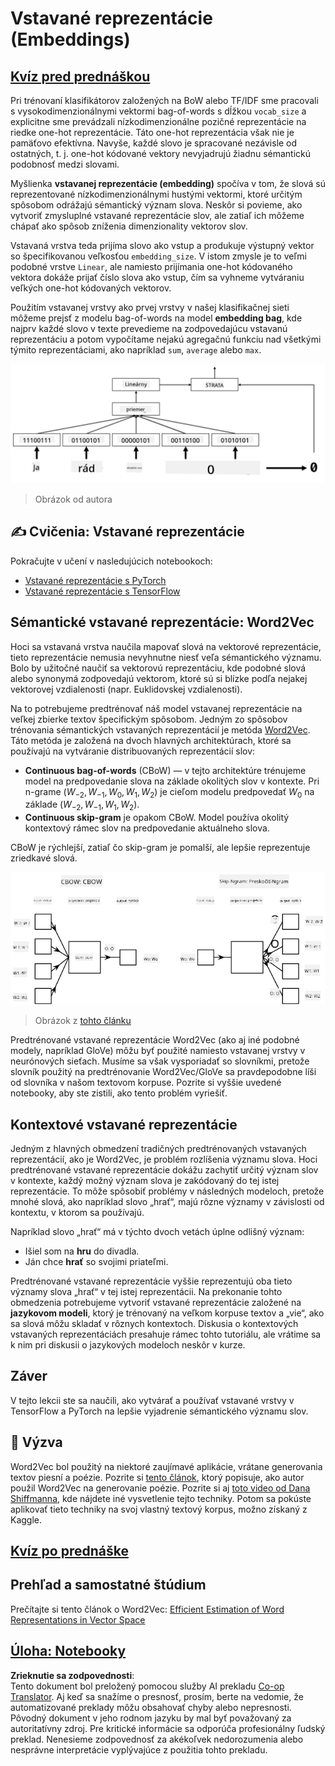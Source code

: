 <!--
CO_OP_TRANSLATOR_METADATA:
{
  "original_hash": "e40b47ac3fd48f71304ede1474e66293",
  "translation_date": "2025-08-25T21:38:56+00:00",
  "source_file": "lessons/5-NLP/14-Embeddings/README.md",
  "language_code": "sk"
}
-->
# Vstavané reprezentácie (Embeddings)

## [Kvíz pred prednáškou](https://red-field-0a6ddfd03.1.azurestaticapps.net/quiz/114)

Pri trénovaní klasifikátorov založených na BoW alebo TF/IDF sme pracovali s vysokodimenzionálnymi vektormi bag-of-words s dĺžkou `vocab_size` a explicitne sme prevádzali nízkodimenzionálne pozičné reprezentácie na riedke one-hot reprezentácie. Táto one-hot reprezentácia však nie je pamäťovo efektívna. Navyše, každé slovo je spracované nezávisle od ostatných, t. j. one-hot kódované vektory nevyjadrujú žiadnu sémantickú podobnosť medzi slovami.

Myšlienka **vstavanej reprezentácie (embedding)** spočíva v tom, že slová sú reprezentované nízkodimenzionálnymi hustými vektormi, ktoré určitým spôsobom odrážajú sémantický význam slova. Neskôr si povieme, ako vytvoriť zmysluplné vstavané reprezentácie slov, ale zatiaľ ich môžeme chápať ako spôsob zníženia dimenzionality vektorov slov.

Vstavaná vrstva teda prijíma slovo ako vstup a produkuje výstupný vektor so špecifikovanou veľkosťou `embedding_size`. V istom zmysle je to veľmi podobné vrstve `Linear`, ale namiesto prijímania one-hot kódovaného vektora dokáže prijať číslo slova ako vstup, čím sa vyhneme vytváraniu veľkých one-hot kódovaných vektorov.

Použitím vstavanej vrstvy ako prvej vrstvy v našej klasifikačnej sieti môžeme prejsť z modelu bag-of-words na model **embedding bag**, kde najprv každé slovo v texte prevedieme na zodpovedajúcu vstavanú reprezentáciu a potom vypočítame nejakú agregačnú funkciu nad všetkými týmito reprezentáciami, ako napríklad `sum`, `average` alebo `max`.

![Obrázok znázorňujúci klasifikátor s použitím vstavanej reprezentácie pre päť slov v sekvencii.](../../../../../translated_images/embedding-classifier-example.b77f021a7ee67eeec8e68bfe11636c5b97d6eaa067515a129bfb1d0034b1ac5b.sk.png)

> Obrázok od autora

## ✍️ Cvičenia: Vstavané reprezentácie

Pokračujte v učení v nasledujúcich notebookoch:
* [Vstavané reprezentácie s PyTorch](../../../../../lessons/5-NLP/14-Embeddings/EmbeddingsPyTorch.ipynb)
* [Vstavané reprezentácie s TensorFlow](../../../../../lessons/5-NLP/14-Embeddings/EmbeddingsTF.ipynb)

## Sémantické vstavané reprezentácie: Word2Vec

Hoci sa vstavaná vrstva naučila mapovať slová na vektorové reprezentácie, tieto reprezentácie nemusia nevyhnutne niesť veľa sémantického významu. Bolo by užitočné naučiť sa vektorovú reprezentáciu, kde podobné slová alebo synonymá zodpovedajú vektorom, ktoré sú si blízke podľa nejakej vektorovej vzdialenosti (napr. Euklidovskej vzdialenosti).

Na to potrebujeme predtrénovať náš model vstavanej reprezentácie na veľkej zbierke textov špecifickým spôsobom. Jedným zo spôsobov trénovania sémantických vstavaných reprezentácií je metóda [Word2Vec](https://en.wikipedia.org/wiki/Word2vec). Táto metóda je založená na dvoch hlavných architektúrach, ktoré sa používajú na vytváranie distribuovaných reprezentácií slov:

 - **Continuous bag-of-words** (CBoW) — v tejto architektúre trénujeme model na predpovedanie slova na základe okolitých slov v kontexte. Pri n-grame $(W_{-2},W_{-1},W_0,W_1,W_2)$ je cieľom modelu predpovedať $W_0$ na základe $(W_{-2},W_{-1},W_1,W_2)$.
 - **Continuous skip-gram** je opakom CBoW. Model používa okolitý kontextový rámec slov na predpovedanie aktuálneho slova.

CBoW je rýchlejší, zatiaľ čo skip-gram je pomalší, ale lepšie reprezentuje zriedkavé slová.

![Obrázok znázorňujúci algoritmy CBoW a Skip-Gram na prevod slov na vektory.](../../../../../translated_images/example-algorithms-for-converting-words-to-vectors.fbe9207a726922f6f0f5de66427e8a6eda63809356114e28fb1fa5f4a83ebda7.sk.png)

> Obrázok z [tohto článku](https://arxiv.org/pdf/1301.3781.pdf)

Predtrénované vstavané reprezentácie Word2Vec (ako aj iné podobné modely, napríklad GloVe) môžu byť použité namiesto vstavanej vrstvy v neurónových sieťach. Musíme sa však vysporiadať so slovníkmi, pretože slovník použitý na predtrénovanie Word2Vec/GloVe sa pravdepodobne líši od slovníka v našom textovom korpuse. Pozrite si vyššie uvedené notebooky, aby ste zistili, ako tento problém vyriešiť.

## Kontextové vstavané reprezentácie

Jedným z hlavných obmedzení tradičných predtrénovaných vstavaných reprezentácií, ako je Word2Vec, je problém rozlíšenia významu slova. Hoci predtrénované vstavané reprezentácie dokážu zachytiť určitý význam slov v kontexte, každý možný význam slova je zakódovaný do tej istej reprezentácie. To môže spôsobiť problémy v následných modeloch, pretože mnohé slová, ako napríklad slovo „hrať“, majú rôzne významy v závislosti od kontextu, v ktorom sa používajú.

Napríklad slovo „hrať“ má v týchto dvoch vetách úplne odlišný význam:

- Išiel som na **hru** do divadla.
- Ján chce **hrať** so svojimi priateľmi.

Predtrénované vstavané reprezentácie vyššie reprezentujú oba tieto významy slova „hrať“ v tej istej reprezentácii. Na prekonanie tohto obmedzenia potrebujeme vytvoriť vstavané reprezentácie založené na **jazykovom modeli**, ktorý je trénovaný na veľkom korpuse textov a „vie“, ako sa slová môžu skladať v rôznych kontextoch. Diskusia o kontextových vstavaných reprezentáciách presahuje rámec tohto tutoriálu, ale vrátime sa k nim pri diskusii o jazykových modeloch neskôr v kurze.

## Záver

V tejto lekcii ste sa naučili, ako vytvárať a používať vstavané vrstvy v TensorFlow a PyTorch na lepšie vyjadrenie sémantického významu slov.

## 🚀 Výzva

Word2Vec bol použitý na niektoré zaujímavé aplikácie, vrátane generovania textov piesní a poézie. Pozrite si [tento článok](https://www.politetype.com/blog/word2vec-color-poems), ktorý popisuje, ako autor použil Word2Vec na generovanie poézie. Pozrite si aj [toto video od Dana Shiffmanna](https://www.youtube.com/watch?v=LSS_bos_TPI&ab_channel=TheCodingTrain), kde nájdete iné vysvetlenie tejto techniky. Potom sa pokúste aplikovať tieto techniky na svoj vlastný textový korpus, možno získaný z Kaggle.

## [Kvíz po prednáške](https://red-field-0a6ddfd03.1.azurestaticapps.net/quiz/214)

## Prehľad a samostatné štúdium

Prečítajte si tento článok o Word2Vec: [Efficient Estimation of Word Representations in Vector Space](https://arxiv.org/pdf/1301.3781.pdf)

## [Úloha: Notebooky](assignment.md)

**Zrieknutie sa zodpovednosti**:  
Tento dokument bol preložený pomocou služby AI prekladu [Co-op Translator](https://github.com/Azure/co-op-translator). Aj keď sa snažíme o presnosť, prosím, berte na vedomie, že automatizované preklady môžu obsahovať chyby alebo nepresnosti. Pôvodný dokument v jeho rodnom jazyku by mal byť považovaný za autoritatívny zdroj. Pre kritické informácie sa odporúča profesionálny ľudský preklad. Nenesieme zodpovednosť za akékoľvek nedorozumenia alebo nesprávne interpretácie vyplývajúce z použitia tohto prekladu.